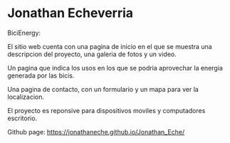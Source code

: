 # Jonathan Echeverria

BiciEnergy: 

El sitio web cuenta con una pagina de inicio en el que se muestra una descripcion del proyecto, una galeria de fotos y un video.

Un pagina que indica los usos en los que se podria aprovechar la energia generada por las bicis.

Una pagina de contacto, con un formulario y un mapa para ver la localizacion.

El proyecto es reponsive para dispositivos moviles y computadores escritorio. 

Github page: https://jonathaneche.github.io/Jonathan_Eche/ 
